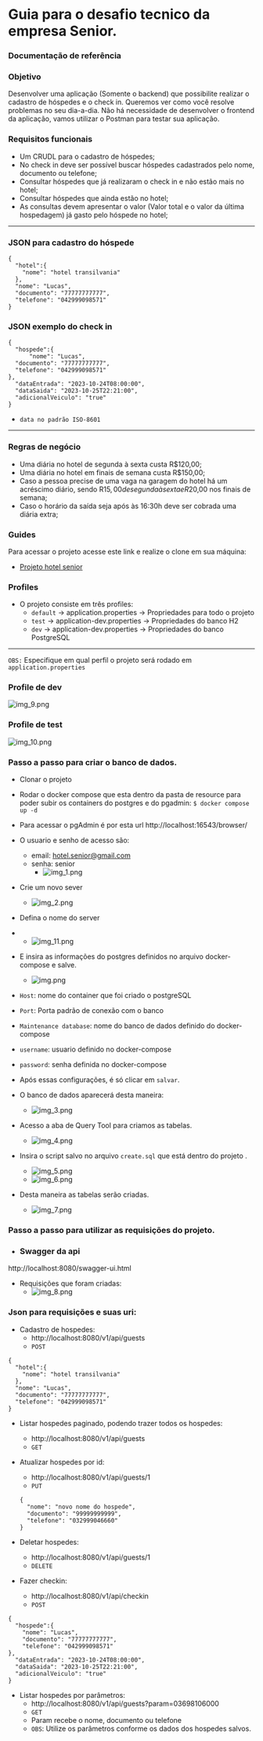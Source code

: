 # Guia para o desafio tecnico da empresa Senior.

### Documentação de referência

### Objetivo
Desenvolver uma aplicação (Somente o backend) que possibilite realizar o cadastro de
hóspedes e o check in.
Queremos ver como você resolve problemas no seu dia-a-dia. Não há necessidade de
desenvolver o frontend da aplicação, vamos utilizar o Postman para testar sua aplicação.

### Requisitos funcionais
- Um CRUDL para o cadastro de hóspedes;
- No check in deve ser possível buscar hóspedes cadastrados pelo nome, documento
ou telefone;
- Consultar hóspedes que já realizaram o check in e não estão mais no hotel;
- Consultar hóspedes que ainda estão no hotel;
- As consultas devem apresentar o valor (Valor total e o valor da última hospedagem)
já gasto pelo hóspede no hotel;
---------
### JSON para cadastro do hóspede
```
{
  "hotel":{
    "nome": "hotel transilvania"
  },
  "nome": "Lucas",
  "documento": "77777777777",
  "telefone": "042999098571"
}
```
### JSON exemplo do check in
```
{
  "hospede":{
      "nome": "Lucas",
  "documento": "77777777777",
  "telefone": "042999098571"
},
  "dataEntrada": "2023-10-24T08:00:00",
  "dataSaida": "2023-10-25T22:21:00",
  "adicionalVeiculo": "true"
}
```
- `data no padrão ISO-8601`
----------
  ### Regras de negócio
  - Uma diária no hotel de segunda à sexta custa R$120,00;
  - Uma diária no hotel em finais de semana custa R$150,00;
  - Caso a pessoa precise de uma vaga na garagem do hotel há um acréscimo diário,
  sendo R$15,00 de segunda à sexta e R$20,00 nos finais de semana;
  - Caso o horário da saída seja após às 16:30h deve ser cobrada uma diária extra;

### Guides
Para acessar o projeto acesse este link e realize o clone em sua máquina:

* [Projeto hotel senior](https://github.com/LucasDev13/hotel-senior)

### Profiles
- O projeto consiste em três profiles:
  - `default` &rarr; application.properties &rarr; Propriedades para todo o projeto
  - `test` &rarr; application-dev.properties &rarr; Propriedades do banco H2
  - `dev` &rarr; application-dev.properties &rarr; Propriedades do banco PostgreSQL
---
`OBS:` Especifique em qual perfil o projeto será rodado em `application.properties`

### Profile de dev
![img_9.png](img_9.png)

### Profile de test
![img_10.png](img_10.png)

### Passo a passo para criar o banco de dados.
- Clonar o projeto
- Rodar o docker compose que esta dentro da pasta de resource para poder subir os containers do postgres
e do pgadmin: `$ docker compose up -d`
- Para acessar o pgAdmin é por esta url http://localhost:16543/browser/
- O usuario e senho de acesso são:
  - email: hotel.senior@gmail.com
  - senha: senior
    * ![img_1.png](img_1.png)
  
- Crie um novo sever
  * ![img_2.png](img_2.png)
- Defina o nome do server
- * ![img_11.png](img_11.png)
- E insira as informações do postgres definidos no arquivo docker-compose e salve.
  * ![img.png](img.png)
- `Host`: nome do container que foi criado o postgreSQL
- `Port`: Porta padrão de conexão com o banco
- `Maintenance database`: nome do banco de dados definido do docker-compose
- `username`: usuario definido no docker-compose
- `password`: senha definida no docker-compose
 * Após essas configurações, é só clicar em `salvar`.

- O banco de dados aparecerá desta maneira:
  * ![img_3.png](img_3.png)
- Acesso a aba de Query Tool para criamos as tabelas.
  * ![img_4.png](img_4.png)
- Insira o script salvo no arquivo `create.sql` que está dentro do projeto .
  * ![img_5.png](img_5.png)
  * ![img_6.png](img_6.png)

- Desta maneira as tabelas serão criadas.
  * ![img_7.png](img_7.png)

### Passo a passo para utilizar as requisições do projeto.
- ### Swagger da api
http://localhost:8080/swagger-ui.html

* Requisições que foram criadas:
  * ![img_8.png](img_8.png)

### Json para requisições e suas uri:
- Cadastro de hospedes:
  * http://localhost:8080/v1/api/guests
  * `POST`
```
{
  "hotel":{ 
    "nome": "hotel transilvania"
  },
  "nome": "Lucas",
  "documento": "77777777777",
  "telefone": "042999098571"
}
```
- Listar hospedes paginado, podendo trazer todos os hospedes:
  *  http://localhost:8080/v1/api/guests
  * `GET`

- Atualizar hospedes por id:
  * http://localhost:8080/v1/api/guests/1
  * `PUT`
  ```
  {
    "nome": "novo nome do hospede",
    "documento": "99999999999",
    "telefone": "032999046660"
  }
  ```
- Deletar hospedes:
  * http://localhost:8080/v1/api/guests/1
  * `DELETE`

- Fazer checkin:
  * http://localhost:8080/v1/api/checkin
  * `POST`
```
{
  "hospede":{
    "nome": "Lucas",
    "documento": "77777777777",
    "telefone": "042999098571"
},
  "dataEntrada": "2023-10-24T08:00:00",
  "dataSaida": "2023-10-25T22:21:00",
  "adicionalVeiculo": "true"
}
```
- Listar hospedes por parâmetros:
  * http://localhost:8080/v1/api/guests?param=03698106000
  * `GET`
  * Param recebe o nome, documento ou telefone
  * `OBS`: Utilize os parâmetros conforme os dados dos hospedes salvos.